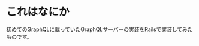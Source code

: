 # これはなにか

[初めてのGraphQL](https://www.oreilly.co.jp/books/9784873118932/)に載っていたGraphQLサーバーの実装をRailsで実装してみたものです。
